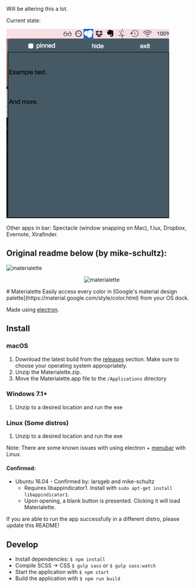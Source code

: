 Will be altering this a lot. 

Current state:

<img src="https://github.com/milesmahon/materialette/blob/master/materialette-master/assets/MaterialetteSS.png" alt="Notes" description="Notes" height="500">


Other apps in bar: Spectacle (window snapping on Mac), f.lux, Dropbox, Evernote, Xtrafinder. 







Original readme below (by mike-schultz):
--



<img src="https://mike-schultz.github.io/materialette/assets/banner.png" alt="materialette" description="Material design">
<p align="center"> <img src="https://mike-schultz.github.io/materialette/assets/demo.gif" alt="materialette" description="Material design"></p>
# Materialette
Easily access every color in [Google's material design palette](https://material.google.com/style/color.html) from your OS dock.

Made using [electron](http://electron.atom.io/).

## Install

### macOS
1. Download the latest build from the [releases](https://github.com/mike-schultz/materialette/releases) section. Make sure to choose your operating system appropriately.
2. Unzip the Materialette.zip.
3. Move the Materialette.app file to the `/Applications` directory

### Windows 7.1+
1. Unzip to a desired location and run the exe

### Linux (Some distros)
1. Unzip to a desired location and run the exe

Note: There are some known issues with using electron + [menubar](https://github.com/maxogden/menubar) with Linux.  

#### Confirmed:
* Ubuntu 16.04 - Confirmed by: larsgeb and mike-schultz
  * Requires libappindicator1. Install with `sudo apt-get install libappindicator1`.
  * Upon opening, a blank button is presented. Clicking it will load Materialette.

If you are able to run the app successfully in a different distro, please update this README!

## Develop
* Install dependencies: `$ npm install`
* Compile SCSS -> CSS `$ gulp sass` or `$ gulp sass:watch`
* Start the application with `$ npm start `
* Build the application with  `$ npm run build`  
